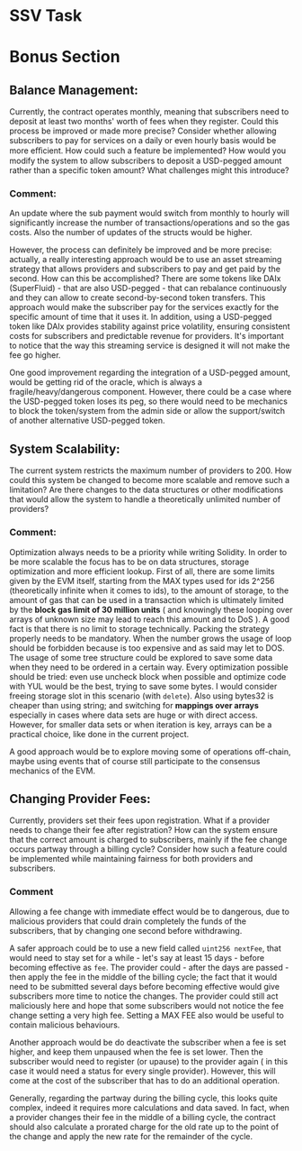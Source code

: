 # SSV Task

# Bonus Section 



## Balance Management:

Currently, the contract operates monthly, meaning that
subscribers need to deposit at least two months' worth of fees when they register.
Could this process be improved or made more precise? Consider whether allowing
subscribers to pay for services on a daily or even hourly basis would be more
eﬃcient. How could such a feature be implemented?
How would you modify the system to allow subscribers to deposit a USD-pegged
amount rather than a specific token amount? What challenges might this introduce?

### Comment:

An update where the sub payment would switch from monthly to hourly will significantly increase the number of transactions/operations and so the gas costs. Also the number of updates of the structs would be higher.

However, the process can definitely be improved and be more precise: actually, a really interesting approach would be to use an asset streaming strategy that allows providers and subscribers to pay and get paid by the second.
How can this be accomplished? There are some tokens like DAIx (SuperFluid) - that are also USD-pegged - that can rebalance continuously and they can allow to create second-by-second token transfers.
This approach would make the subscriber pay for the services exactly for the specific amount of time that it uses it.
In addition, using a USD-pegged token like DAIx provides stability against price volatility, ensuring consistent costs for subscribers and predictable revenue for providers.
It's important to notice that the way this streaming service is designed it will not make the fee go higher.

One good improvement regarding the integration of a USD-pegged amount, would be getting rid of the oracle, which is always a fragile/heavy/dangerous component.
However, there could be a case where the USD-pegged token loses its peg, so there would need to be mechanics to block the token/system from the admin side or allow the support/switch of another alternative USD-pegged token.

## System Scalability:

The current system restricts the maximum number of providers
to 200. How could this system be changed to become more scalable and remove
such a limitation? Are there changes to the data structures or other modifications
that would allow the system to handle a theoretically unlimited number of providers?

### Comment:

Optimization always needs to be a priority while writing Solidity.
In order to be more scalable the focus has to be on data structures, storage optimization and more efficient lookup.
First of all, there are some limits given by the EVM itself, starting from the MAX types used for ids 2^256 (theoretically infinite when it comes to ids), to the amount of storage, to the amount of gas that can be used in a transaction which is ultimately limited by the **block gas limit of 30 million units** ( and knowingly these looping over arrays of unknown size may lead to reach this amount and to DoS ). A good fact is that there is no limit to storage technically. Packing the strategy properly needs to be mandatory.
When the number grows the usage of loop should be forbidden because is too expensive and as said may let to DOS. The usage of some tree structure could be explored to save some data when they need to be ordered in a certain way. Every optimization possible should be tried: even use uncheck block when possible and optimize code with YUL would be the best, trying to save some bytes.
I would consider freeing storage slot in this scenario (with `delete`). Also using bytes32 is cheaper than using string; and switching for **mappings over arrays** especially in cases where data sets are huge or with direct access. However, for smaller data sets or when iteration is key, arrays can be a practical choice, like done in the current project.

A good approach would be to explore moving some of operations off-chain, maybe using events that of course still participate to the consensus mechanics of the EVM.

## Changing Provider Fees: 

Currently, providers set their fees upon registration. What if
a provider needs to change their fee after registration? How can the system ensure
that the correct amount is charged to subscribers, mainly if the fee change occurs
partway through a billing cycle? Consider how such a feature could be implemented
while maintaining fairness for both providers and subscribers.

### Comment

Allowing a fee change with immediate effect would be to dangerous, due to malicious providers that could drain completely the funds of the subscribers, that by changing one second before withdrawing. 

A safer approach could be to use a new field called `uint256 nextFee`, that would need to stay set for a while - let's say at least 15 days - before becoming effective as `fee`. 
The provider could - after the days are passed - then apply the fee in the middle of the billing cycle; the fact that it would need to be submitted several days before becoming effective would give subscribers more time to notice the changes.
The provider could still act maliciously here and hope that some subscribers would not notice the fee change setting a very high fee. Setting a MAX FEE also would be useful to contain malicious behaviours. 

Another approach would be do deactivate the subscriber when a fee is set higher, and keep them unpaused when the fee is set lower. Then the subscriber would need to register (or upause) to the provider again ( in this case it would need a status for every single provider). However, this will come at the cost of the subscriber that has to do an additional operation.

Generally, regarding the partway during the billing cycle, this looks quite complex, indeed it requires more calculations and data saved. In fact, when a provider changes their fee in the middle of a billing cycle, the contract should also calculate a prorated charge for the old rate up to the point of the change and apply the new rate for the remainder of the cycle.

